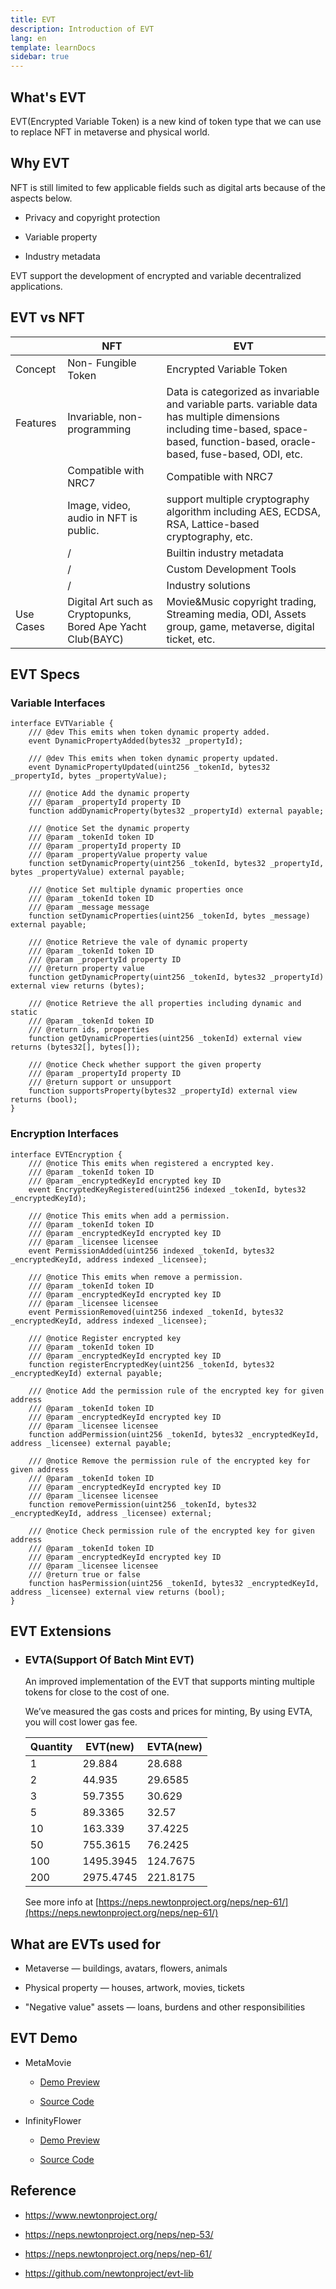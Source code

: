 ```yaml
---
title: EVT
description: Introduction of EVT
lang: en
template: learnDocs
sidebar: true
---
```


## What's EVT

EVT(Encrypted Variable Token) is a new kind of token type that we can use to replace NFT in metaverse and physical world.

## Why EVT

NFT is still limited to few applicable fields such as digital arts because of the aspects below.

- Privacy and copyright protection

- Variable property

- Industry metadata

EVT support the development of encrypted and variable decentralized applications.

## EVT vs NFT

|           | NFT                                                         | EVT                                                                                                                                                                                |
| --------- | ----------------------------------------------------------- | ---------------------------------------------------------------------------------------------------------------------------------------------------------------------------------- |
| Concept   | Non- Fungible Token                                         | Encrypted Variable Token                                                                                                                                                           |
| Features  | Invariable, non-programming                                 | Data is categorized as invariable and variable parts. variable data has multiple dimensions including time-based, space-based, function-based, oracle-based, fuse-based, ODI, etc. |
|           | Compatible with NRC7                                        | Compatible with NRC7                                                                                                                                                               |
|           | Image, video, audio in NFT is public.                       | support multiple cryptography algorithm including AES, ECDSA, RSA, Lattice-based cryptography, etc.                                                                                |
|           | /                                                           | Builtin industry metadata                                                                                                                                                          |
|           | /                                                           | Custom Development Tools                                                                                                                                                           |
|           | /                                                           | Industry solutions                                                                                                                                                                 |
| Use Cases | Digital Art such as Cryptopunks, Bored Ape Yacht Club(BAYC) | Movie&Music copyright trading, Streaming media, ODI, Assets group, game, metaverse, digital ticket, etc.                                                                           |

## EVT Specs

### Variable Interfaces

```solidity
interface EVTVariable {
    /// @dev This emits when token dynamic property added.
    event DynamicPropertyAdded(bytes32 _propertyId);
    
    /// @dev This emits when token dynamic property updated.
    event DynamicPropertyUpdated(uint256 _tokenId, bytes32 _propertyId, bytes _propertyValue);

    /// @notice Add the dynamic property
    /// @param _propertyId property ID
    function addDynamicProperty(bytes32 _propertyId) external payable;

    /// @notice Set the dynamic property
    /// @param _tokenId token ID
    /// @param _propertyId property ID
    /// @param _propertyValue property value
    function setDynamicProperty(uint256 _tokenId, bytes32 _propertyId, bytes _propertyValue) external payable;

    /// @notice Set multiple dynamic properties once
    /// @param _tokenId token ID
    /// @param _message message
    function setDynamicProperties(uint256 _tokenId, bytes _message) external payable;

    /// @notice Retrieve the vale of dynamic property
    /// @param _tokenId token ID
    /// @param _propertyId property ID
    /// @return property value
    function getDynamicProperty(uint256 _tokenId, bytes32 _propertyId) external view returns (bytes);

    /// @notice Retrieve the all properties including dynamic and static
    /// @param _tokenId token ID
    /// @return ids, properties
    function getDynamicProperties(uint256 _tokenId) external view returns (bytes32[], bytes[]);

    /// @notice Check whether support the given property
    /// @param _propertyId property ID
    /// @return support or unsupport
    function supportsProperty(bytes32 _propertyId) external view returns (bool);
}
```

### Encryption Interfaces

```solidity
interface EVTEncryption {
​    /// @notice This emits when registered a encrypted key.
​    /// @param _tokenId token ID
​    /// @param _encryptedKeyId encrypted key ID
​    event EncryptedKeyRegistered(uint256 indexed _tokenId, bytes32 _encryptedKeyId);

    /// @notice This emits when add a permission.
​    /// @param _tokenId token ID
​    /// @param _encryptedKeyId encrypted key ID
​    /// @param _licensee licensee
​    event PermissionAdded(uint256 indexed _tokenId, bytes32 _encryptedKeyId, address indexed _licensee);

    /// @notice This emits when remove a permission.
​    /// @param _tokenId token ID
​    /// @param _encryptedKeyId encrypted key ID
​    /// @param _licensee licensee
​    event PermissionRemoved(uint256 indexed _tokenId, bytes32 _encryptedKeyId, address indexed _licensee);

    /// @notice Register encrypted key
    /// @param _tokenId token ID
    /// @param _encryptedKeyId encrypted key ID
    function registerEncryptedKey(uint256 _tokenId, bytes32 _encryptedKeyId) external payable;

    /// @notice Add the permission rule of the encrypted key for given address
    /// @param _tokenId token ID
    /// @param _encryptedKeyId encrypted key ID
    /// @param _licensee licensee
    function addPermission(uint256 _tokenId, bytes32 _encryptedKeyId, address _licensee) external payable;

    /// @notice Remove the permission rule of the encrypted key for given address
    /// @param _tokenId token ID
    /// @param _encryptedKeyId encrypted key ID
    /// @param _licensee licensee
    function removePermission(uint256 _tokenId, bytes32 _encryptedKeyId, address _licensee) external;

    /// @notice Check permission rule of the encrypted key for given address
    /// @param _tokenId token ID
    /// @param _encryptedKeyId encrypted key ID
    /// @param _licensee licensee
    /// @return true or false
    function hasPermission(uint256 _tokenId, bytes32 _encryptedKeyId, address _licensee) external view returns (bool);
}
```

## EVT Extensions

- ### EVTA(Support Of Batch Mint EVT)
    An improved implementation of the EVT that supports minting multiple tokens for close to the cost of one.

    We’ve measured the gas costs and prices for minting, By using EVTA, you will cost lower gas fee.

    |  Quantity  |    EVT(new)    |    EVTA(new)   |
    | ---------- | -------------- | -------------- |
    | 1          | 29.884         | 28.688         |
    | 2          | 44.935         | 29.6585        |
    | 3          | 59.7355        | 30.629         |
    | 5          | 89.3365        | 32.57          |
    | 10         | 163.339        | 37.4225        |
    | 50         | 755.3615       | 76.2425        |
    | 100        | 1495.3945      | 124.7675       |
    | 200        | 2975.4745      | 221.8175       |

    See more info at [https://neps.newtonproject.org/neps/nep-61/](https://neps.newtonproject.org/neps/nep-61/)


## What are EVTs used for

- Metaverse — buildings, avatars, flowers, animals

- Physical property — houses, artwork, movies, tickets

- "Negative value" assets — loans, burdens and other responsibilities

## EVT Demo

- MetaMovie

  - [Demo Preview](https://secure-movie.vercel.app/)

  - [Source Code](https://github.com/newtonproject/meta-movie)

- InfinityFlower

  - [Demo Preview](https://infinity-flower-3d.vercel.app/)

  - [Source Code](https://github.com/andverse-core/Infinity-Flower)

## Reference

- https://www.newtonproject.org/

- https://neps.newtonproject.org/neps/nep-53/

- https://neps.newtonproject.org/neps/nep-61/

- https://github.com/newtonproject/evt-lib
